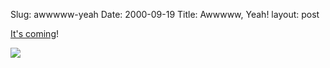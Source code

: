 Slug: awwwww-yeah
Date: 2000-09-19
Title: Awwwww, Yeah!
layout: post

<a href="http://www.amazon.com/exec/obidos/ASIN/B00004Z0LW/prolific/104-9627416-9680765">It&#39;s coming</a>!
<p><a href="http://www.amazon.com/exec/obidos/ASIN/B00004Z0LW/prolific/104-9627416-9680765"><img border="0" class="at-xid-6a010534988cd3970b0120a5b354e0970c" src="https://steveivy.typepad.com/.a/6a010534988cd3970b0120a5b354e0970c-pi" /></a></p>
